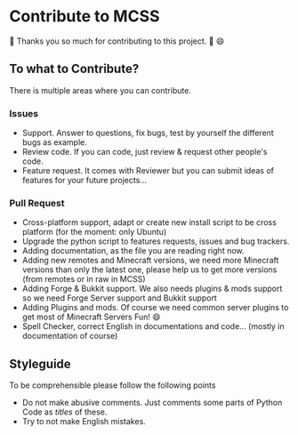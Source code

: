 # Contribute to MCSS
:tada: Thanks you so much for contributing to this project. :tada: :smile:

## To what to Contribute?
There is multiple areas where you can contribute.
### Issues
* Support. Answer to questions, fix bugs, test by yourself the different bugs as example.
* Review code. If you can code, just review & request other people's code.
* Feature request. It comes with Reviewer but you can submit ideas of features for your future projects...

### Pull Request
* Cross-platform support, adapt or create new install script to be cross platform (for the moment: only Ubuntu)
* Upgrade the python script to features requests, issues and bug trackers.
* Adding documentation, as the file you are reading right now.
* Adding new remotes and Minecraft versions, we need more Minecraft versions than only the latest one, please help us to get more versions (from remotes or in raw in MCSS)
* Adding Forge & Bukkit support. We also needs plugins & mods support so we need Forge Server support and Bukkit support
* Adding Plugins and mods. Of course we need common server plugins to get most of Minecraft Servers Fun! :smile:
* Spell Checker, correct English in documentations and code... (mostly in documentation of course)

## Styleguide
To be comprehensible please follow the following points

* Do not make abusive comments. Just comments some parts of Python Code as *titles* of these.
* Try to not make English mistakes.
